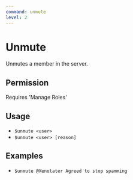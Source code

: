 ```yaml
---
command: unmute
level: 2
---
```


# Unmute

Unmutes a member in the server.

## Permission

Requires 'Manage Roles'

## Usage

 - `$unmute <user>`
 - `$unmute <user> [reason]`

## Examples

 - `$unmute @Xenotater Agreed to stop spamming`